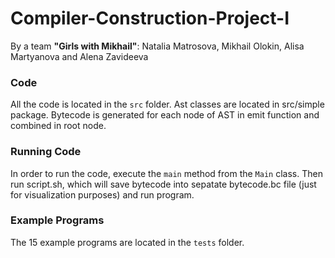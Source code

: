 # Compiler-Construction-Project-I
By a team **"Girls with Mikhail"**: Natalia Matrosova, Mikhail Olokin, Alisa Martyanova and Alena Zavideeva 

### Code
All the code is located in the `src` folder. Ast classes are located in src/simple package. Bytecode is generated for each node of AST in emit function and combined in root node.

### Running Code
In order to run the code, execute the `main` method from the `Main` class. Then run script.sh, which will save bytecode into sepatate bytecode.bc file (just for visualization purposes) and run program.

### Example Programs
The 15 example programs are located in the `tests` folder.
